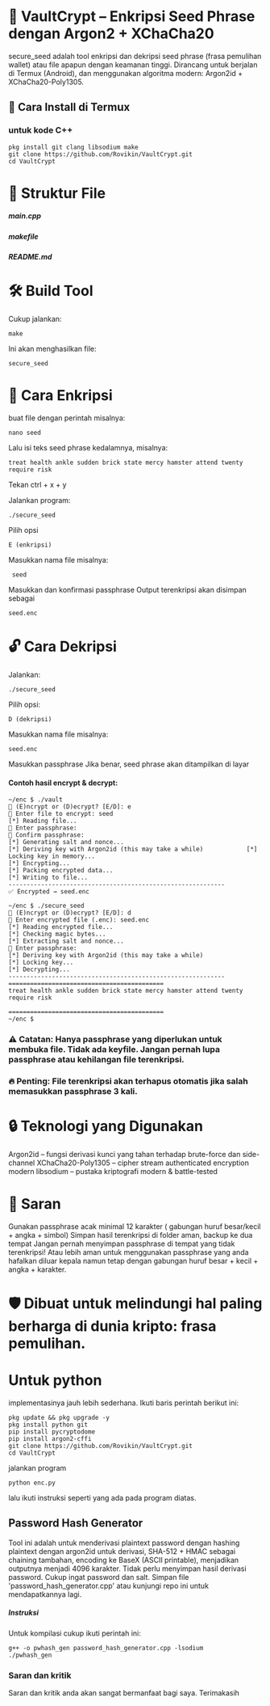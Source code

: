 # 🔐 VaultCrypt – Enkripsi Seed Phrase dengan Argon2 + XChaCha20
secure_seed adalah tool enkripsi dan dekripsi seed phrase (frasa pemulihan wallet) atau file apapun dengan keamanan tinggi. Dirancang untuk berjalan di Termux (Android), dan menggunakan algoritma modern: Argon2id + XChaCha20-Poly1305.

## 🚀 Cara Install di Termux
### untuk kode C++
```pkg update && pkg upgrade -y
pkg install git clang libsodium make
git clone https://github.com/Rovikin/VaultCrypt.git
cd VaultCrypt
```

# 📂 Struktur File

##### main.cpp
##### makefile 
##### README.md

# 🛠️ Build Tool

Cukup jalankan:

```
make
```

Ini akan menghasilkan file: 

```
secure_seed
```

# 🔐 Cara Enkripsi

buat file dengan perintah misalnya:
```
nano seed
```
Lalu isi teks seed phrase kedalamnya, misalnya:

```
treat health ankle sudden brick state mercy hamster attend twenty require risk
```
Tekan ctrl + x + y

Jalankan program:
```
./secure_seed

```
Pilih opsi
``` 
E (enkripsi)
```
Masukkan nama file misalnya:
```
 seed
```

Masukkan dan konfirmasi passphrase
Output terenkripsi akan disimpan sebagai
```
seed.enc
```

# 🔓 Cara Dekripsi
Jalankan:
```
./secure_seed
```
Pilih opsi:
```
D (dekripsi)
```
Masukkan nama file misalnya:
```
seed.enc
```
Masukkan passphrase
Jika benar, seed phrase akan ditampilkan di layar

#### Contoh hasil encrypt & decrypt:
```
~/enc $ ./vault
🔐 (E)ncrypt or (D)ecrypt? [E/D]: e
📂 Enter file to encrypt: seed
[*] Reading file...
🔑 Enter passphrase:
🔁 Confirm passphrase:
[*] Generating salt and nonce...
[*] Deriving key with Argon2id (this may take a while)            [*] Locking key in memory...
[*] Encrypting...
[*] Packing encrypted data...
[*] Writing to file...
------------------------------------------------------------
✅ Encrypted → seed.enc

~/enc $ ./secure_seed
🔐 (E)ncrypt or (D)ecrypt? [E/D]: d
📂 Enter encrypted file (.enc): seed.enc
[*] Reading encrypted file...
[*] Checking magic bytes...
[*] Extracting salt and nonce...
🔑 Enter passphrase:
[*] Deriving key with Argon2id (this may take a while)
[*] Locking key...
[*] Decrypting...
------------------------------------------------------------
===========================================
treat health ankle sudden brick state mercy hamster attend twenty require risk

===========================================
~/enc $
```
### ⚠️ Catatan: Hanya passphrase yang diperlukan untuk membuka file. Tidak ada keyfile. Jangan pernah lupa passphrase atau kehilangan file terenkripsi.
### 🔥 Penting: File terenkripsi akan terhapus otomatis jika salah memasukkan passphrase 3 kali.
# 🔒 Teknologi yang Digunakan
Argon2id – fungsi derivasi kunci yang tahan terhadap brute-force dan side-channel
XChaCha20-Poly1305 – cipher stream authenticated encryption modern
libsodium – pustaka kriptografi modern & battle-tested

# 📣 Saran
Gunakan passphrase acak minimal 12 karakter ( gabungan huruf besar/kecil + angka + simbol)
Simpan hasil terenkripsi di folder aman, backup ke dua tempat
Jangan pernah menyimpan passphrase di tempat yang tidak terenkripsi! Atau lebih aman untuk menggunakan passphrase yang anda hafalkan diluar kepala namun tetap dengan gabungan huruf besar + kecil + angka + karakter.
# 🛡️ Dibuat untuk melindungi hal paling berharga di dunia kripto: frasa pemulihan.

# Untuk python
implementasinya jauh lebih sederhana. Ikuti baris perintah berikut ini:
```
pkg update && pkg upgrade -y
pkg install python git
pip install pycryptodome
pip install argon2-cffi
git clone https://github.com/Rovikin/VaultCrypt.git
cd VaultCrypt
```

jalankan program 
```
python enc.py
```

lalu ikuti instruksi seperti yang ada pada program diatas.

## Password Hash Generator

Tool ini adalah untuk menderivasi plaintext password dengan hashing plaintext dengan argon2id untuk derivasi, SHA-512 + HMAC sebagai chaining tambahan, encoding ke BaseX (ASCII printable), menjadikan outputnya menjadi 4096 karakter.
Tidak perlu menyimpan hasil derivasi password. Cukup ingat password dan salt. Simpan file 'password_hash_generator.cpp' atau kunjungi repo ini untuk mendapatkannya lagi.
##### Instruksi
Untuk kompilasi cukup ikuti perintah ini:
```
g++ -o pwhash_gen password_hash_generator.cpp -lsodium
./pwhash_gen
```

### Saran dan kritik
Saran dan kritik anda akan sangat bermanfaat bagi saya. Terimakasih
